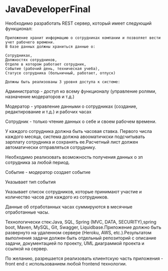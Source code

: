 # JavaDeveloperFinal

Необходимо разработать REST сервер, который имеет следующий функционал:

    Приложение хранит информацию о сотрудниках компании и позволяет вести учет рабочего времени.
    В базе данных должны храниться данные о:

    Сотрудниках,
    Должностях сотрудников,
    Отделе в котором работает сотрудник,
    Событие (рабочий день, техническая учеба),
    Статусе сотрудника (больничный, работает, отпуск)

    Должны быть реализованы 3 уровня доступа к системе:

Администратор -  доступ ко всему функционалу (управление ролями, назначение модераторов и т.д.)

Модератор - управление данными о сотрудниках (создание, редактирование и т.д.) и рабочих часах

Сотрудник - только чтение данных о себе и своем рабочем времени.

У каждого сотрудника должна быть часовая ставка. Первого числа каждого месяца, система должна авооматичкски подсчитывать зарплату сотрудника и сохранять ее.Расчетный лист должен автоматически отправляться сотруднику.

Необходимо реализовать возможность получения данных о зп сотрудника за любой период.

Событие - модератор создает событие

Указывает тип события

Указывает список сотрудников, которые принимают участие и количество часов для каждого из сотрудников.

Данные об отработанных часах суммируются в месячные отработанные часы.

 

Технологически стек:Java, SQL, Spring (MVC, DATA, SECURITY),spring boot, Maven, MySQL, Git, Swagger, Liquidbase.Приложение должно быть развернуто на удаленном сервере (Heroku, AWS, etc.).Результатом выполнения задачи должен быть отдельный репозиторий с описание задачи, документацией по проекту, UML диаграммой проекта и ссылкой на сервер.

По желанию, разрешается реализовать клиентскую часть приложения - front end с использованием любой frontend технологии.

